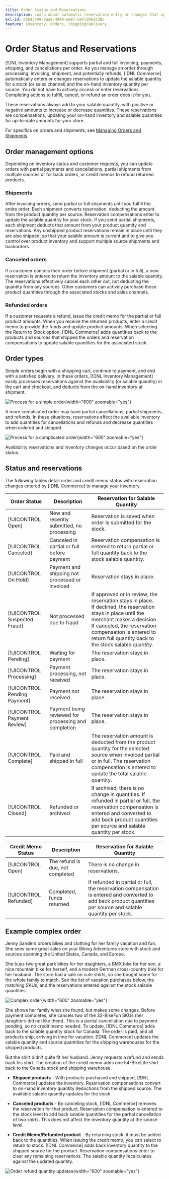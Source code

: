 ```yaml
---
title: Order Status and Reservations
description: Learn about automatic reservation entry or changes that update the salable quantity for a stock (or sales channel) and the on-hand inventory quantity per source.
exl-id: d264cb49-5aa8-4949-ae87-5efcd463d38c
feature: Inventory, Orders, Shipping/Delivery
---
```

# Order Status and Reservations

[!DNL Inventory Management] supports partial and full invoicing, payments, shipping, and cancellations per order. As you manage an order through processing, invoicing, shipment, and potentially refunds, [!DNL Commerce] automatically enters or changes reservations to update the salable quantity for a stock (or sales channel) and the on-hand inventory quantity per source. You do not have to actively access or enter reservations. Completing actions to fulfill, cancel, or refund an order does it for you.

These reservations always add to your salable quantity, with positive or negative amounts to increase or decrease quantities. These reservations are compensations, updating your on-hand inventory and salable quantities for up-to-date amounts for your store.

For specifics on orders and shipments, see [Managing Orders and Shipments](shipments.md).

## Order management options

Depending on inventory status and customer requests, you can update orders with partial payments and cancellations, partial shipments from multiple sources or for back orders, or credit memos to refund returned products.

### Shipments

After invoicing orders, send partial or full shipments until you fulfill the entire order. Each shipment converts reservation, deducting the amount from the product quantity per source. Reservation compensations enter to update the salable quantity for your stock. If you send partial shipments, each shipment deducts that amount from your product quantity and reservations. Any unshipped product reservations remain in place until they are also shipped, so that your salable amount is current and to give you control over product inventory and support multiple source shipments and backorders.

### Canceled orders

If a customer cancels their order before shipment (partial or in full), a new reservation is entered to return the inventory amount to the salable quantity. The reservations effectively cancel each other out, not deducting the quantity from any sources. Other customers can actively purchase those product quantities through the associated stocks and sales channels.

### Refunded orders

If a customer requests a refund, issue the credit memo for the partial or full product amounts. When you receive the returned products, enter a credit memo to provide the funds and update product amounts. When selecting the Return to Stock option, [!DNL Commerce] adds quantities back to the products and sources that shipped the orders and reservation compensations to update salable quantities for the associated stock.

## Order types

Simple orders begin with a shopping cart, continue to payment, and end with a satisfied delivery. In these orders, [!DNL Inventory Management] easily processes reservations against the availability (or salable quantity) in the cart and checkout, and deducts from the on-hand inventory at shipment.

![Process for a simple order](assets/diagram-simple-order-flow.png){width="600" zoomable="yes"}

A more complicated order may have partial cancellations, partial shipments, and refunds. In these situations, reservations affect the available inventory to add quantities for cancellations and refunds and decrease quantities when ordered and shipped.

![Process for a complicated order](assets/diagram-complicated-order-flow.png){width="600" zoomable="yes"}

Availability reservations and inventory changes occur based on the order status.

## Status and reservations

The following tables detail order and credit memo status with reservation changes entered by [!DNL Commerce] to manage your inventory.

|Order Status|Description|Reservation for Salable Quantity|
|--|--|--|
|[!UICONTROL Open]|New and recently submitted, no processing|Reservation is saved when order is submitted for the stock.|
|[!UICONTROL Canceled]|Canceled in partial or full before payment|Reservation compensation is entered to return partial or full quantity back to the stock salable quantity.|
|[!UICONTROL On Hold]|Payment and shipping not processed or invoiced|Reservation stays in place.|
|[!UICONTROL Suspected Fraud]|Not processed due to fraud|If approved or in review, the reservation stays in place.<br/>If declined, the reservation stays in place until the merchant makes a decision.<br/>If canceled, the reservation compensation is entered to return full quantity back to the stock salable quantity.|
|[!UICONTROL Pending]|Waiting for payment|The reservation stays in place.|
|[!UICONTROL Processing]|Payment processing, not received|The reservation stays in place.|
|[!UICONTROL Pending Payment]|Payment not received|The reservation stays in place.|
|[!UICONTROL Payment Review]|Payment being reviewed for processing and completion|The reservation stays in place.|
|[!UICONTROL Complete]|Paid and shipped in full|The reservation amount is deducted from the product quantity for the selected source when invoiced partial or in full. The reservation compensation is entered to update the total salable quantity.|
|[!UICONTROL Closed]|Refunded or archived|If archived, there is no change in quantities. If refunded in partial or full, the reservation compensation is entered and converted to add back product quantities per source and salable quantity per stock.|

|Credit Memo Status|Description|Reservation for Salable Quantity|
|--|--|--|
|[!UICONTROL Open]|The refund is due, not completed|There is no change in reservations.|
|[!UICONTROL Refunded]|Completed, funds returned|If refunded in partial or full, the reservation compensation is entered and converted to add back product quantities per source and salable quantity per stock.|

## Example complex order

Jenny Sanders orders bikes and clothing for her family vacation and fun. She sees some great sales on your Biking Adventures store with stock and sources spanning the United States, Canada, and Europe.

She buys two great park bikes for her daughters, a BMX bike for her son, a nice mountain bike for herself, and a modern German cross-country bike for her husband. The store had a sale on cute shirts, so she bought some for the whole family to match. See the list of vacation purchases below, the matching SKUs, and the reservations entered against the stock salable quantities.

![Complex order](assets/diagram-order-complex.png){width="600" zoomable="yes"}

She shows her family what she found, but makes some changes. Before payment completes, she cancels two of the 33-BikeFun SKUs (her daughters did not like them). This is a partial cancellation due to payment pending, so no credit memo needed. To update, [!DNL Commerce] adds back to the salable quantity stock for Canada. The order is paid, and all products ship, arriving in time for vacation. [!DNL Commerce] updates the salable quantity and source quantities for the shipping warehouses for the shipped products.

But the shirt didn't quite fit her husband. Jenny requests a refund and sends back his shirt. The creation of the credit memo adds one 54-BikeLife shirt back to the Canada stock and shipping warehouse.

- **Shipped products** - With products purchased and shipped, [!DNL Commerce] updates the inventory. Reservation compensations convert to on-hand inventory quantity deductions from the shipped source. The available salable quantity updates for the stock.

- **Canceled products** - By canceling stock, [!DNL Commerce] removes the reservation for that product. Reservation compensation is entered to the stock level to add back salable quantities for the partial cancellation of two shirts. This does not affect the inventory quantity at the source level.

- **Credit Memo/Refunded product** - By returning stock, it must be added back to the quantities. When issuing the credit memo, you can select to return to stock. [!DNL Commerce] adds back inventory quantity to the shipped source for the product. Reservation compensations enter to clear any remaining reservations. The salable quantity recalculates against the updated quantity.

![Order refund quantity updates](assets/diagram-order-refund.png){width="600" zoomable="yes"}
